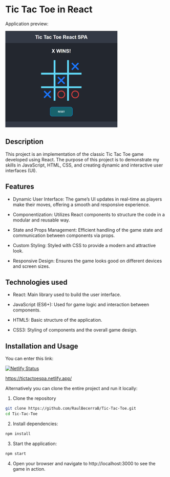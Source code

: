 # Tic Tac Toe in React

Application preview:

<img src="src/assets/game_preview.png" width="350" height="300">

## Description

This project is an implementation of the classic Tic Tac Toe game developed using React. The purpose of this project is to demonstrate my skills in JavaScript, HTML, CSS, and creating dynamic and interactive user interfaces (UI).

## Features

- Dynamic User Interface: The game’s UI updates in real-time as players make their moves, offering a smooth and responsive experience.

- Componentization: Utilizes React components to structure the code in a modular and reusable way.

- State and Props Management: Efficient handling of the game state and communication between components via props.

- Custom Styling: Styled with CSS to provide a modern and attractive look.

- Responsive Design: Ensures the game looks good on different devices and screen sizes.

## Technologies used

- React: Main library used to build the user interface.

- JavaScript (ES6+): Used for game logic and interaction between components.

- HTML5: Basic structure of the application.

- CSS3: Styling of components and the overall game design.

## Installation and Usage

You can enter this link:

[![Netlify Status](https://api.netlify.com/api/v1/badges/b9a40ff3-127a-4fef-bfd8-b4f5d42ec8de/deploy-status)](https://app.netlify.com/sites/tictactoespa/deploys)

https://tictactoespa.netlify.app/

Alternatively you can clone the entire project and run it locally:

1. Clone the repository

```bash
git clone https://github.com/RaulBecerraB/Tic-Tac-Toe.git
cd Tic-Tac-Toe
```

2. Install dependencies:

```bash
npm install
```

3. Start the application:

```bash
npm start
```

4. Open your browser and navigate to http://localhost:3000 to see the game in action.
